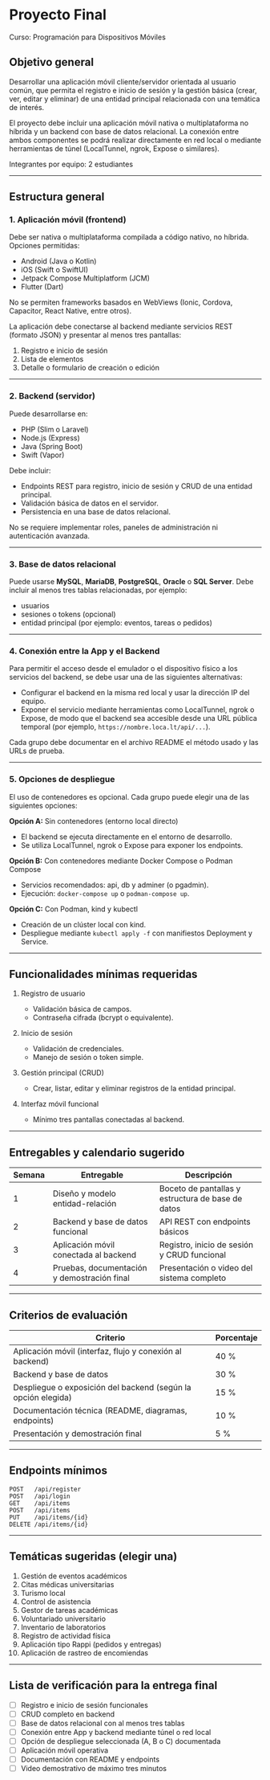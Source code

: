 # Proyecto Final

Curso: Programación para Dispositivos Móviles

## Objetivo general

Desarrollar una aplicación móvil cliente/servidor orientada al usuario común, que permita el registro e inicio de sesión y la gestión básica (crear, ver, editar y eliminar) de una entidad principal relacionada con una temática de interés.

El proyecto debe incluir una aplicación móvil nativa o multiplataforma no híbrida y un backend con base de datos relacional. La conexión entre ambos componentes se podrá realizar directamente en red local o mediante herramientas de túnel (LocalTunnel, ngrok, Expose o similares).

Integrantes por equipo: 2 estudiantes

---

## Estructura general

### 1. Aplicación móvil (frontend)

Debe ser nativa o multiplataforma compilada a código nativo, no híbrida.
Opciones permitidas:

* Android (Java o Kotlin)
* iOS (Swift o SwiftUI)
* Jetpack Compose Multiplatform (JCM)
* Flutter (Dart)

No se permiten frameworks basados en WebViews (Ionic, Cordova, Capacitor, React Native, entre otros).

La aplicación debe conectarse al backend mediante servicios REST (formato JSON) y presentar al menos tres pantallas:

1. Registro e inicio de sesión
2. Lista de elementos
3. Detalle o formulario de creación o edición

---

### 2. Backend (servidor)

Puede desarrollarse en:

* PHP (Slim o Laravel)
* Node.js (Express)
* Java (Spring Boot)
* Swift (Vapor)

Debe incluir:

* Endpoints REST para registro, inicio de sesión y CRUD de una entidad principal.
* Validación básica de datos en el servidor.
* Persistencia en una base de datos relacional.

No se requiere implementar roles, paneles de administración ni autenticación avanzada.

---

### 3. Base de datos relacional

Puede usarse **MySQL**, **MariaDB**, **PostgreSQL**, **Oracle** o **SQL Server**.
Debe incluir al menos tres tablas relacionadas, por ejemplo:

* usuarios
* sesiones o tokens (opcional)
* entidad principal (por ejemplo: eventos, tareas o pedidos)

---

### 4. Conexión entre la App y el Backend

Para permitir el acceso desde el emulador o el dispositivo físico a los servicios del backend, se debe usar una de las siguientes alternativas:

* Configurar el backend en la misma red local y usar la dirección IP del equipo.
* Exponer el servicio mediante herramientas como LocalTunnel, ngrok o Expose, de modo que el backend sea accesible desde una URL pública temporal (por ejemplo, `https://nombre.loca.lt/api/...`).

Cada grupo debe documentar en el archivo README el método usado y las URLs de prueba.

---

### 5. Opciones de despliegue

El uso de contenedores es opcional. Cada grupo puede elegir una de las siguientes opciones:

**Opción A:** Sin contenedores (entorno local directo)

* El backend se ejecuta directamente en el entorno de desarrollo.
* Se utiliza LocalTunnel, ngrok o Expose para exponer los endpoints.

**Opción B:** Con contenedores mediante Docker Compose o Podman Compose

* Servicios recomendados: api, db y adminer (o pgadmin).
* Ejecución: `docker-compose up` o `podman-compose up`.

**Opción C:** Con Podman, kind y kubectl

* Creación de un clúster local con kind.
* Despliegue mediante `kubectl apply -f` con manifiestos Deployment y Service.

---

## Funcionalidades mínimas requeridas

1. Registro de usuario

   * Validación básica de campos.
   * Contraseña cifrada (bcrypt o equivalente).

2. Inicio de sesión

   * Validación de credenciales.
   * Manejo de sesión o token simple.

3. Gestión principal (CRUD)

   * Crear, listar, editar y eliminar registros de la entidad principal.

4. Interfaz móvil funcional

   * Mínimo tres pantallas conectadas al backend.

---

## Entregables y calendario sugerido

| Semana | Entregable                                  | Descripción                                       |
| ------ | ------------------------------------------- | ------------------------------------------------- |
| 1      | Diseño y modelo entidad-relación            | Boceto de pantallas y estructura de base de datos |
| 2      | Backend y base de datos funcional           | API REST con endpoints básicos                    |
| 3      | Aplicación móvil conectada al backend       | Registro, inicio de sesión y CRUD funcional       |
| 4      | Pruebas, documentación y demostración final | Presentación o video del sistema completo         |

---

## Criterios de evaluación

| Criterio                                                      | Porcentaje |
| ------------------------------------------------------------- | ---------- |
| Aplicación móvil (interfaz, flujo y conexión al backend)      | 40 %       |
| Backend y base de datos                                       | 30 %       |
| Despliegue o exposición del backend (según la opción elegida) | 15 %       |
| Documentación técnica (README, diagramas, endpoints)          | 10 %       |
| Presentación y demostración final                             | 5 %        |

---

## Endpoints mínimos

```
POST   /api/register
POST   /api/login
GET    /api/items
POST   /api/items
PUT    /api/items/{id}
DELETE /api/items/{id}
```

---

## Temáticas sugeridas (elegir una)

1. Gestión de eventos académicos
2. Citas médicas universitarias
3. Turismo local
4. Control de asistencia
5. Gestor de tareas académicas
6. Voluntariado universitario
7. Inventario de laboratorios
8. Registro de actividad física
9. Aplicación tipo Rappi (pedidos y entregas)
10. Aplicación de rastreo de encomiendas

---

## Lista de verificación para la entrega final

* [ ] Registro e inicio de sesión funcionales
* [ ] CRUD completo en backend
* [ ] Base de datos relacional con al menos tres tablas
* [ ] Conexión entre App y backend mediante túnel o red local
* [ ] Opción de despliegue seleccionada (A, B o C) documentada
* [ ] Aplicación móvil operativa
* [ ] Documentación con README y endpoints
* [ ] Video demostrativo de máximo tres minutos
